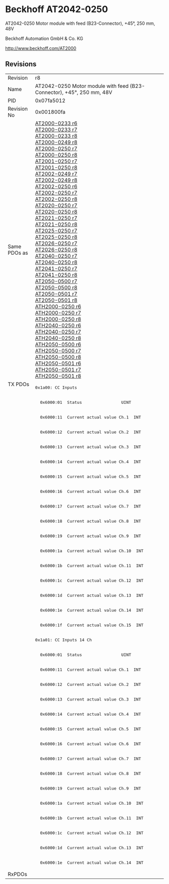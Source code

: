 # Beckhoff AT2042-0250

AT2042-0250 Motor module with feed (B23-Connector), +45°, 250 mm, 48V

Beckhoff Automation GmbH & Co. KG

http://www.beckhoff.com/AT2000

## Revisions
<table>
<tr >
<td>Revision</td>
<td>r8</td>
</tr>
<tr >
<td>Name</td>
<td>AT2042-0250 Motor module with feed (B23-Connector), +45°, 250 mm, 48V</td>
</tr>
<tr >
<td>PID</td>
<td>0x07fa5012</td>
</tr>
<tr >
<td>Revision No</td>
<td>0x001800fa</td>
</tr>
<tr >
<td>Same PDOs as</td>
<td><a href="AT2000-0233">AT2000-0233 r6</a><br/><a href="AT2000-0233">AT2000-0233 r7</a><br/><a href="AT2000-0233">AT2000-0233 r8</a><br/><a href="AT2000-0249">AT2000-0249 r8</a><br/><a href="AT2000-0250">AT2000-0250 r7</a><br/><a href="AT2000-0250">AT2000-0250 r8</a><br/><a href="AT2001-0250">AT2001-0250 r7</a><br/><a href="AT2001-0250">AT2001-0250 r8</a><br/><a href="AT2002-0249">AT2002-0249 r7</a><br/><a href="AT2002-0249">AT2002-0249 r8</a><br/><a href="AT2002-0250">AT2002-0250 r6</a><br/><a href="AT2002-0250">AT2002-0250 r7</a><br/><a href="AT2002-0250">AT2002-0250 r8</a><br/><a href="AT2020-0250">AT2020-0250 r7</a><br/><a href="AT2020-0250">AT2020-0250 r8</a><br/><a href="AT2021-0250">AT2021-0250 r7</a><br/><a href="AT2021-0250">AT2021-0250 r8</a><br/><a href="AT2025-0250">AT2025-0250 r7</a><br/><a href="AT2025-0250">AT2025-0250 r8</a><br/><a href="AT2026-0250">AT2026-0250 r7</a><br/><a href="AT2026-0250">AT2026-0250 r8</a><br/><a href="AT2040-0250">AT2040-0250 r7</a><br/><a href="AT2040-0250">AT2040-0250 r8</a><br/><a href="AT2041-0250">AT2041-0250 r7</a><br/><a href="AT2041-0250">AT2041-0250 r8</a><br/><a href="AT2050-0500">AT2050-0500 r7</a><br/><a href="AT2050-0500">AT2050-0500 r8</a><br/><a href="AT2050-0501">AT2050-0501 r7</a><br/><a href="AT2050-0501">AT2050-0501 r8</a><br/><a href="ATH2000-0250">ATH2000-0250 r6</a><br/><a href="ATH2000-0250">ATH2000-0250 r7</a><br/><a href="ATH2000-0250">ATH2000-0250 r8</a><br/><a href="ATH2040-0250">ATH2040-0250 r6</a><br/><a href="ATH2040-0250">ATH2040-0250 r7</a><br/><a href="ATH2040-0250">ATH2040-0250 r8</a><br/><a href="ATH2050-0500">ATH2050-0500 r6</a><br/><a href="ATH2050-0500">ATH2050-0500 r7</a><br/><a href="ATH2050-0500">ATH2050-0500 r8</a><br/><a href="ATH2050-0501">ATH2050-0501 r6</a><br/><a href="ATH2050-0501">ATH2050-0501 r7</a><br/><a href="ATH2050-0501">ATH2050-0501 r8</a></td>
</tr>
<tr class="txpdo pdosection">
<td rowspan=33 valign=top>TX PDOs</td>
<td><pre>0x1a00: CC Inputs</pre></td>
<td></td>
</tr>
<tr class="txpdo">
<td><pre>  0x6000:01  Status                UINT</pre></td>
</tr>
<tr class="txpdo">
<td><pre>  0x6000:11  Current actual value Ch.1  INT</pre></td>
</tr>
<tr class="txpdo">
<td><pre>  0x6000:12  Current actual value Ch.2  INT</pre></td>
</tr>
<tr class="txpdo">
<td><pre>  0x6000:13  Current actual value Ch.3  INT</pre></td>
</tr>
<tr class="txpdo">
<td><pre>  0x6000:14  Current actual value Ch.4  INT</pre></td>
</tr>
<tr class="txpdo">
<td><pre>  0x6000:15  Current actual value Ch.5  INT</pre></td>
</tr>
<tr class="txpdo">
<td><pre>  0x6000:16  Current actual value Ch.6  INT</pre></td>
</tr>
<tr class="txpdo">
<td><pre>  0x6000:17  Current actual value Ch.7  INT</pre></td>
</tr>
<tr class="txpdo">
<td><pre>  0x6000:18  Current actual value Ch.8  INT</pre></td>
</tr>
<tr class="txpdo">
<td><pre>  0x6000:19  Current actual value Ch.9  INT</pre></td>
</tr>
<tr class="txpdo">
<td><pre>  0x6000:1a  Current actual value Ch.10  INT</pre></td>
</tr>
<tr class="txpdo">
<td><pre>  0x6000:1b  Current actual value Ch.11  INT</pre></td>
</tr>
<tr class="txpdo">
<td><pre>  0x6000:1c  Current actual value Ch.12  INT</pre></td>
</tr>
<tr class="txpdo">
<td><pre>  0x6000:1d  Current actual value Ch.13  INT</pre></td>
</tr>
<tr class="txpdo">
<td><pre>  0x6000:1e  Current actual value Ch.14  INT</pre></td>
</tr>
<tr class="txpdo">
<td><pre>  0x6000:1f  Current actual value Ch.15  INT</pre></td>
</tr>
<tr class="txpdo pdosection">
<td><pre>0x1a01: CC Inputs 14 Ch</pre></td>
</tr>
<tr class="txpdo">
<td><pre>  0x6000:01  Status                UINT</pre></td>
</tr>
<tr class="txpdo">
<td><pre>  0x6000:11  Current actual value Ch.1  INT</pre></td>
</tr>
<tr class="txpdo">
<td><pre>  0x6000:12  Current actual value Ch.2  INT</pre></td>
</tr>
<tr class="txpdo">
<td><pre>  0x6000:13  Current actual value Ch.3  INT</pre></td>
</tr>
<tr class="txpdo">
<td><pre>  0x6000:14  Current actual value Ch.4  INT</pre></td>
</tr>
<tr class="txpdo">
<td><pre>  0x6000:15  Current actual value Ch.5  INT</pre></td>
</tr>
<tr class="txpdo">
<td><pre>  0x6000:16  Current actual value Ch.6  INT</pre></td>
</tr>
<tr class="txpdo">
<td><pre>  0x6000:17  Current actual value Ch.7  INT</pre></td>
</tr>
<tr class="txpdo">
<td><pre>  0x6000:18  Current actual value Ch.8  INT</pre></td>
</tr>
<tr class="txpdo">
<td><pre>  0x6000:19  Current actual value Ch.9  INT</pre></td>
</tr>
<tr class="txpdo">
<td><pre>  0x6000:1a  Current actual value Ch.10  INT</pre></td>
</tr>
<tr class="txpdo">
<td><pre>  0x6000:1b  Current actual value Ch.11  INT</pre></td>
</tr>
<tr class="txpdo">
<td><pre>  0x6000:1c  Current actual value Ch.12  INT</pre></td>
</tr>
<tr class="txpdo">
<td><pre>  0x6000:1d  Current actual value Ch.13  INT</pre></td>
</tr>
<tr class="txpdo">
<td><pre>  0x6000:1e  Current actual value Ch.14  INT</pre></td>
</tr>
<tr >
<td>RxPDOs</td>
<td></td>
</tr>
</table>
